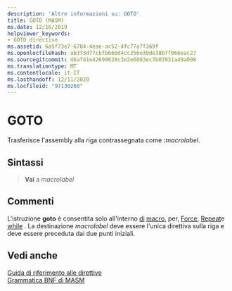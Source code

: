 ```yaml
---
description: 'Altre informazioni su: GOTO'
title: GOTO (MASM)
ms.date: 12/16/2019
helpviewer_keywords:
- GOTO directive
ms.assetid: 6a5f73e7-6784-4eae-ac52-4fc77a7f369f
ms.openlocfilehash: ab373d77cbfb660d4cc256e39de38b7f066eac27
ms.sourcegitcommit: d6af41e42699628c3e2e6063ec7b03931a49a098
ms.translationtype: MT
ms.contentlocale: it-IT
ms.lasthandoff: 12/11/2020
ms.locfileid: "97130260"
---
```

# <a name="goto"></a>GOTO

Trasferisce l'assembly alla riga contrassegnata come **:**_macrolabel_.

## <a name="syntax"></a>Sintassi

> **Vai** a *macrolabel*

## <a name="remarks"></a>Commenti

L'istruzione **goto** è consentita solo all'interno [di](for-masm.md) [macro](macro.md), per, [Force](forc.md), [Repeat](repeat.md)e [while](while-masm.md) . La destinazione *macrolabel* deve essere l'unica direttiva sulla riga e deve essere preceduta dai due punti iniziali.

## <a name="see-also"></a>Vedi anche

[Guida di riferimento alle direttive](directives-reference.md)\
[Grammatica BNF di MASM](masm-bnf-grammar.md)
